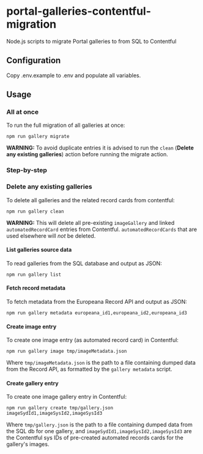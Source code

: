 # portal-galleries-contentful-migration
Node.js scripts to migrate Portal galleries to from SQL to Contentful

## Configuration

Copy .env.example to .env and populate all variables.

## Usage

### All at once

To run the full migration of all galleries at once:
```
npm run gallery migrate
```
**WARNING:** To avoid duplicate entries it is advised to run the `clean` (**Delete any existing galleries**) action
 before running the migrate action. 
 
### Step-by-step

### Delete any existing galleries

To delete all galleries and the related record cards from contentful:
```
npm run gallery clean
```

**WARNING:** This will delete all pre-existing `imageGallery` and linked `automatedRecordCard` entries from
Contentful. `automatedRecordCards` that are used elsewhere will _not_ be deleted.

#### List galleries source data

To read galleries from the SQL database and output as JSON:
```
npm run gallery list
```

#### Fetch record metadata

To fetch metadata from the Europeana Record API and output as JSON:
```
npm run gallery metadata europeana_id1,europeana_id2,europeana_id3
```

#### Create image entry

To create one image entry (as automated record card) in Contentful:
```
npm run gallery image tmp/imageMetadata.json
```
Where `tmp/imageMetadata.json` is the path to a file containing dumped data
from the Record API, as formatted by the `gallery metadata` script.

#### Create gallery entry

To create one image gallery entry in Contentful:
```
npm run gallery create tmp/gallery.json imageSydId1,imageSysId2,imageSysId3
```
Where `tmp/gallery.json` is the path to a file containing dumped data from
the SQL db for one gallery, and `imageSydId1,imageSysId2,imageSysId3` are the
Contentful sys IDs of pre-created automated records cards for the gallery's
images.
